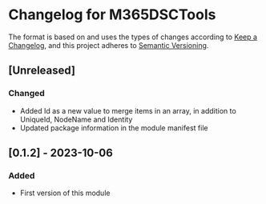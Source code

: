 # Changelog for M365DSCTools

The format is based on and uses the types of changes according to [Keep a Changelog](https://keepachangelog.com/en/1.0.0/),
and this project adheres to [Semantic Versioning](https://semver.org/spec/v2.0.0.html).

## [Unreleased]

### Changed

- Added Id as a new value to merge items in an array, in addition to UniqueId, NodeName and Identity
- Updated package information in the module manifest file

## [0.1.2] - 2023-10-06

### Added

- First version of this module
